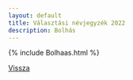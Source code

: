 ```yaml
---
layout: default
title: Választási névjegyzék 2022
description: Bolhás
---
```


{% include Bolhaas.html %}

[Vissza](./)